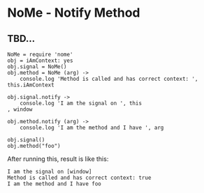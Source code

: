 # NoMe - Notify Method

## TBD...

	NoMe = require 'nome'
	obj = iAmContext: yes
	obj.signal = NoMe()
	obj.method = NoMe (arg) ->
		console.log 'Method is called and has correct context: ', this.iAmContext

	obj.signal.notify ->
		console.log 'I am the signal on ', this
	, window

	obj.method.notify (arg) ->
		console.log 'I am the method and I have ', arg

	obj.signal()
	obj.method("foo")

After running this, result is like this:

	I am the signal on [window]
	Method is called and has correct context: true
	I am the method and I have foo